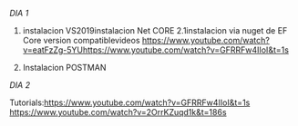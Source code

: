 ﻿
*DIA 1*
1) instalacion VS2019instalacion Net CORE 2.1instalacion via nuget de EF Core version compatiblevideos https://www.youtube.com/watch?v=eatFzZg-5YUhttps://www.youtube.com/watch?v=GFRRFw4IIoI&t=1s

2) Instalacion POSTMAN

*DIA 2*

Tutorials:https://www.youtube.com/watch?v=GFRRFw4IIoI&t=1s
https://www.youtube.com/watch?v=2OrrKZuqd1k&t=186s
